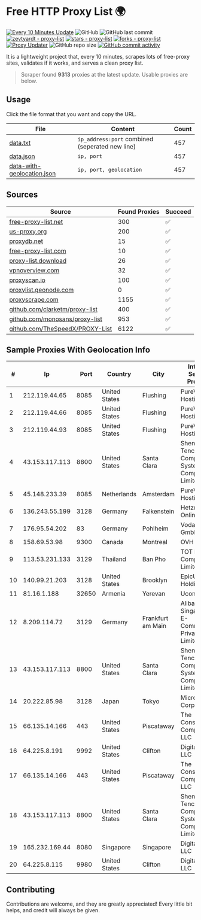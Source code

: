 
# Free HTTP Proxy List 🌍

[![Every 10 Minutes Update](https://github.com/mertguvencli/http-proxy-list/actions/workflows/main.yml/badge.svg?branch=main)](https://github.com/mertguvencli/http-proxy-list/actions/workflows/main.yml)
![GitHub](https://img.shields.io/github/license/mertguvencli/http-proxy-list)
![GitHub last commit](https://img.shields.io/github/last-commit/mertguvencli/http-proxy-list)
[![zevtyardt - proxy-list](https://img.shields.io/static/v1?label=zevtyardt&message=proxy-list&color=blue&logo=github)](https://github.com/zevtyardt/proxy-list "Go to GitHub repo")
[![stars - proxy-list](https://img.shields.io/github/stars/zevtyardt/proxy-list?style=social)](https://github.com/zevtyardt/proxy-list)
[![forks - proxy-list](https://img.shields.io/github/forks/zevtyardt/proxy-list?style=social)](https://github.com/zevtyardt/proxy-list)
[![Proxy Updater](https://github.com/zevtyardt/proxy-list/workflows/Proxy%20Updater/badge.svg)](https://github.com/zevtyardt/proxy-list/actions?query=workflow:"Proxy+Updater")
![GitHub repo size](https://img.shields.io/github/repo-size/zevtyardt/proxy-list)
[![GitHub commit activity](https://img.shields.io/github/commit-activity/m/zevtyardt/proxy-list?logo=commits)](https://github.com/zevtyardt/proxy-list/commits/main)

It is a lightweight project that, every 10 minutes, scrapes lots of free-proxy sites, validates if it works, and serves a clean proxy list.

> Scraper found **9313** proxies at the latest update. Usable proxies are below.

## Usage

Click the file format that you want and copy the URL.

|File|Content|Count|
|----|-------|-----|
|[data.txt](https://raw.githubusercontent.com/mertguvencli/http-proxy-list/main/proxy-list/data.txt)|`ip_address:port` combined (seperated new line)|457|
|[data.json](https://raw.githubusercontent.com/mertguvencli/http-proxy-list/main/proxy-list/data.json)|`ip, port`|457|
|[data-with-geolocation.json](https://raw.githubusercontent.com/mertguvencli/http-proxy-list/main/proxy-list/data-with-geolocation.json)|`ip, port, geolocation`|457|

## Sources

|Source|Found Proxies|Succeed|
|------|-------------|-------|
|[free-proxy-list.net](https://free-proxy-list.net)|300|✅|
|[us-proxy.org](https://www.us-proxy.org)|200|✅|
|[proxydb.net](http://proxydb.net)|15|✅|
|[free-proxy-list.com](https://free-proxy-list.com/?page=&port=&type%5B%5D=http&type%5B%5D=https&up_time=0&search=Search)|10|✅|
|[proxy-list.download](https://www.proxy-list.download/HTTP)|26|✅|
|[vpnoverview.com](https://vpnoverview.com/privacy/anonymous-browsing/free-proxy-servers)|32|✅|
|[proxyscan.io](https://www.proxyscan.io)|100|✅|
|[proxylist.geonode.com](https://proxylist.geonode.com/api/proxy-list?limit=300&page=1&sort_by=lastChecked&sort_type=desc&protocols=http,https)|0|✅|
|[proxyscrape.com](https://api.proxyscrape.com/v2/?request=displayproxies&protocol=http&timeout=10000&country=all&ssl=all&anonymity=all)|1155|✅|
|[github.com/clarketm/proxy-list](https://raw.githubusercontent.com/clarketm/proxy-list/master/proxy-list-raw.txt)|400|✅|
|[github.com/monosans/proxy-list](https://raw.githubusercontent.com/monosans/proxy-list/main/proxies/http.txt)|953|✅|
|[github.com/TheSpeedX/PROXY-List](https://raw.githubusercontent.com/TheSpeedX/PROXY-List/master/http.txt)|6122|✅|


## Sample Proxies With Geolocation Info

|#|Ip|Port|Country|City|Internet Service Provider|
|-|--|----|-------|----|-------------------------|
|1|212.119.44.65|8085|United States|Flushing|PureVoltage Hosting Inc.|
|2|212.119.44.66|8085|United States|Flushing|PureVoltage Hosting Inc.|
|3|212.119.44.93|8085|United States|Flushing|PureVoltage Hosting Inc.|
|4|43.153.117.113|8800|United States|Santa Clara|Shenzhen Tencent Computer Systems Company Limited|
|5|45.148.233.39|8085|Netherlands|Amsterdam|PureVoltage Hosting Inc.|
|6|136.243.55.199|3128|Germany|Falkenstein|Hetzner Online GmbH|
|7|176.95.54.202|83|Germany|Pohlheim|Vodafone GmbH|
|8|158.69.53.98|9300|Canada|Montreal|OVH SAS|
|9|113.53.231.133|3129|Thailand|Ban Pho|TOT Public Company Limited|
|10|140.99.21.203|3128|United States|Brooklyn|EpicUp Holdings Inc|
|11|81.16.1.188|32650|Armenia|Yerevan|Ucom CJSC|
|12|8.209.114.72|3129|Germany|Frankfurt am Main|Alibaba.com Singapore E-Commerce Private Limited|
|13|43.153.117.113|8800|United States|Santa Clara|Shenzhen Tencent Computer Systems Company Limited|
|14|20.222.85.98|3128|Japan|Tokyo|Microsoft Corporation|
|15|66.135.14.166|443|United States|Piscataway|The Constant Company, LLC|
|16|64.225.8.191|9992|United States|Clifton|DigitalOcean, LLC|
|17|66.135.14.166|443|United States|Piscataway|The Constant Company, LLC|
|18|43.153.117.113|8800|United States|Santa Clara|Shenzhen Tencent Computer Systems Company Limited|
|19|165.232.169.44|8080|Singapore|Singapore|DigitalOcean, LLC|
|20|64.225.8.115|9980|United States|Clifton|DigitalOcean, LLC|



## Contributing

Contributions are welcome, and they are greatly appreciated! Every
little bit helps, and credit will always be given.

